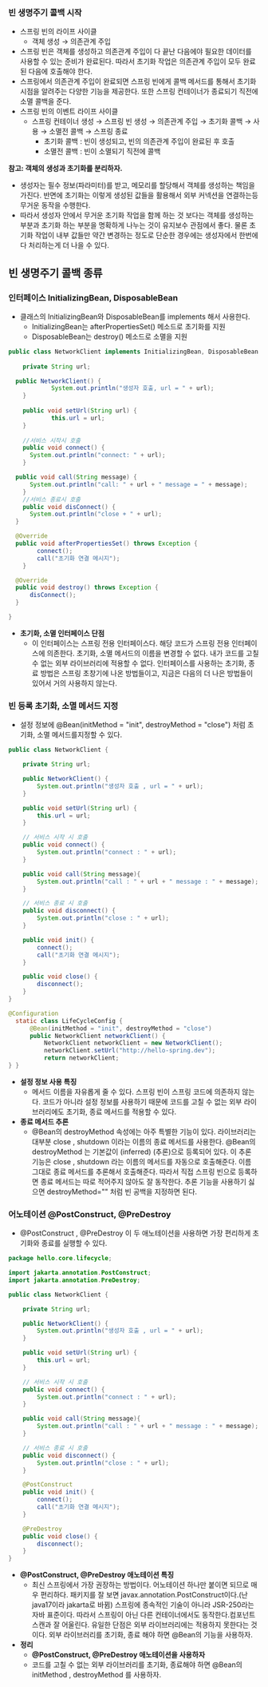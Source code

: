 ### 빈 생명주기 콜백 시작

- 스프링 빈의 라이프 사이클
    - 객체 생성 → 의존관계 주입
- 스프링 빈은 객체를 생성하고 의존관계 주입이 다 끝난 다음에야 필요한 데이터를 사용할 수 있는 준비가 완료된다. 따라서 초기화 작업은 의존관계 주입이 모두 완료된 다음에 호출해야 한다.
- 스프링에서 의존관계 주입이 완료되면 스프링 빈에게 콜백 메서드를 통해서 초기화 시점을 알려주는 다양한 기능을 제공한다. 또한 스프링 컨테이너가 종료되기 직전에 소멸 콜백을 준다.
- 스프링 빈의 이벤트 라이프 사이클
    - 스프링 컨테이너 생성 → 스프링 빈 생성 → 의존관계 주입 → 초기화 콜백 → 사용 → 소멸전 콜백
    → 스프링 종료
        - 초기화 콜백 : 빈이 생성되고, 빈의 의존관계 주입이 완료된 후 호출
        - 소멸전 콜백 : 빈이 소멸되기 직전에 콜백

 **참고: 객체의 생성과 초기화를 분리하자.**
 
 - 생성자는 필수 정보(파라미터)를 받고, 메모리를 할당해서 객체를 생성하는 책임을 가진다. 반면에 초기화는 이렇게 생성된 값들을 활용해서 외부 커넥션을 연결하는등 무거운 동작을 수행한다.
 - 따라서 생성자 안에서 무거운 초기화 작업을 함께 하는 것 보다는 객체를 생성하는 부분과 초기화 하는 부분을 명확하게 나누는 것이 유지보수 관점에서 좋다. 물론 초기화 작업이 내부 값들만 약간 변경하는 정도로 단순한 경우에는 생성자에서 한번에 다 처리하는게 더 나을 수 있다.

 ## 빈 생명주기 콜백 종류

### 인터페이스 **InitializingBean, DisposableBean**

- 클래스의 InitializingBean와 DisposableBean를 implements 해서 사용한다.
    - InitializingBean는 afterPropertiesSet() 메소드로 초기화를 지원
    - DisposableBean는 destroy() 메소드로 소멸을 지원

```java
public class NetworkClient implements InitializingBean, DisposableBean {
	
	private String url;

  public NetworkClient() {
			System.out.println("생성자 호출, url = " + url); 
	}
	
	public void setUrl(String url) {
	        this.url = url;
	}
	
	//서비스 시작시 호출
	public void connect() {
      System.out.println("connect: " + url);
	}

  public void call(String message) {
      System.out.println("call: " + url + " message = " + message);
	}
	//서비스 종료시 호출
	public void disConnect() {
      System.out.println("close + " + url);
  }

  @Override
  public void afterPropertiesSet() throws Exception {
		connect();
		call("초기화 연결 메시지");
	}

  @Override
  public void destroy() throws Exception {
      disConnect();
  }

}
```

- **초기화, 소멸 인터페이스 단점**
    - 이 인터페이스는 스프링 전용 인터페이스다. 해당 코드가 스프링 전용 인터페이스에 의존한다.
    초기화, 소멸 메서드의 이름을 변경할 수 없다. 내가 코드를 고칠 수 없는 외부 라이브러리에 적용할 수 없다. 인터페이스를 사용하는 초기화, 종료 방법은 스프링 초창기에 나온 방법들이고, 지금은 다음의 더 나은 방법들이 있어서 거의 사용하지 않는다.

### **빈 등록 초기화, 소멸 메서드 지정**

- 설정 정보에 @Bean(initMethod = "init", destroyMethod = "close") 처럼 초기화, 소멸 메서드를지정할 수 있다.

```java
public class NetworkClient {

    private String url;

    public NetworkClient() {
        System.out.println("생성자 호출 , url = " + url);
    }

    public void setUrl(String url) {
        this.url = url;
    }

    // 서비스 시작 시 호출
    public void connect() {
        System.out.println("connect : " + url);
    }

    public void call(String message){
        System.out.println("call : " + url + " message : " + message);
    }

    // 서비스 종료 시 호출
    public void disconnect() {
        System.out.println("close : " + url);
    }

    public void init() {
        connect();
        call("초기화 연결 메시지");
    }

    public void close() {
        disconnect();
    }
}
```

```java
@Configuration
  static class LifeCycleConfig {
      @Bean(initMethod = "init", destroyMethod = "close")
      public NetworkClient networkClient() {
          NetworkClient networkClient = new NetworkClient();
          networkClient.setUrl("http://hello-spring.dev");
          return networkClient;
} }
```

- **설정 정보 사용 특징**
    - 메서드 이름을 자유롭게 줄 수 있다.
    스프링 빈이 스프링 코드에 의존하지 않는다.
    코드가 아니라 설정 정보를 사용하기 때문에 코드를 고칠 수 없는 외부 라이브러리에도 초기화, 종료
    메서드를 적용할 수 있다.
- **종료 메서드 추론**
    - @Bean의 destroyMethod 속성에는 아주 특별한 기능이 있다.
    라이브러리는 대부분 close , shutdown 이라는 이름의 종료 메서드를 사용한다.
    @Bean의 destroyMethod 는 기본값이 (inferred) (추론)으로 등록되어 있다.
    이 추론 기능은 close , shutdown 라는 이름의 메서드를 자동으로 호출해준다. 이름 그대로 종료
    메서드를 추론해서 호출해준다.
    따라서 직접 스프링 빈으로 등록하면 종료 메서드는 따로 적어주지 않아도 잘 동작한다.
    추론 기능을 사용하기 싫으면 destroyMethod="" 처럼 빈 공백을 지정하면 된다.

### 어**노테이션 @PostConstruct, @PreDestroy**

- @PostConstruct , @PreDestroy 이 두 애노테이션을 사용하면 가장 편리하게 초기화와 종료를 실행할 수 있다.

```java
package hello.core.lifecycle;

import jakarta.annotation.PostConstruct;
import jakarta.annotation.PreDestroy;

public class NetworkClient {

    private String url;

    public NetworkClient() {
        System.out.println("생성자 호출 , url = " + url);
    }

    public void setUrl(String url) {
        this.url = url;
    }

    // 서비스 시작 시 호출
    public void connect() {
        System.out.println("connect : " + url);
    }

    public void call(String message){
        System.out.println("call : " + url + " message : " + message);
    }

    // 서비스 종료 시 호출
    public void disconnect() {
        System.out.println("close : " + url);
    }

    @PostConstruct
    public void init() {
        connect();
        call("초기화 연결 메시지");
    }

    @PreDestroy
    public void close() {
        disconnect();
    }
}
```

- **@PostConstruct, @PreDestroy 애노테이션 특징**
    - 최신 스프링에서 가장 권장하는 방법이다.
    어노테이션 하나만 붙이면 되므로 매우 편리하다.
    패키지를 잘 보면 javax.annotation.PostConstruct이다.(난 java17이라 jakarta로 바뀜)
    스프링에 종속적인 기술이 아니라 JSR-250라는 자바 표준이다. 따라서 스프링이 아닌 다른 컨테이너에서도 동작한다.컴포넌트 스캔과 잘 어울린다.
    유일한 단점은 외부 라이브러리에는 적용하지 못한다는 것이다. 외부 라이브러리를 초기화, 종료 해야 하면 @Bean의 기능을 사용하자.
- **정리**
    - **@PostConstruct, @PreDestroy 애노테이션을 사용하자**
    - 코드를 고칠 수 없는 외부 라이브러리를 초기화, 종료해야 하면 @Bean의 initMethod , destroyMethod 를 사용하자.